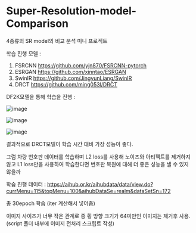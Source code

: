# Super-Resolution-model-Comparison
4종류의 SR model의 비교 분석 미니 프로젝트


학습 진행 모델 : 

1. FSRCNN
https://github.com/yjn870/FSRCNN-pytorch
2. ESRGAN
https://github.com/xinntao/ESRGAN
3. SwinIR
https://github.com/JingyunLiang/SwinIR
4. DRCT
https://github.com/ming053l/DRCT

DF2K모델을 통해 학습을 진행 : 


![image](https://github.com/user-attachments/assets/0ae41a7b-3d2d-41a4-899c-32c4c4aca287)




![image](https://github.com/user-attachments/assets/0986fd23-940a-417e-a282-f5bca1a5c860)

![image](https://github.com/user-attachments/assets/675729b9-870f-445d-8c1f-324bf1d2f416)


결과적으로 DRCT모델이 학습 시간 대비 가장 성능이 좋다.


그럼 차량 번호판 데이터를 학습하며 L2 loss를 사용해 노이즈와 아티팩트를 제거하지 않고
L1 loss만을 사용하여 학습한다면 번호판 복원에 대해 더 좋은 성능을 낼 수 있지 않을까


학습 진행 데이터 : 
https://aihub.or.kr/aihubdata/data/view.do?currMenu=115&topMenu=100&aihubDataSe=realm&dataSetSn=172

총 30epoch 학습 (iter 계산해서 넣어줌)

이미지 사이즈가 너무 작은 관계로 종 횡 방향 크기가 64미만인 이미지는 제거후 사용. 
(script 폴더 내부에 이미지 전처리 스크립트 작성)







